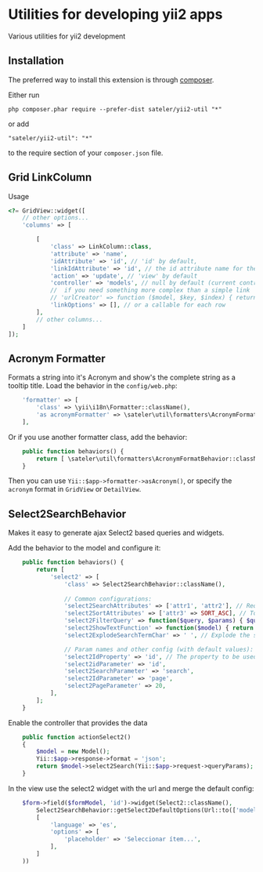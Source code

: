 Utilities for developing yii2 apps
==================================
Various utilities for yii2 development

Installation
------------

The preferred way to install this extension is through [composer](http://getcomposer.org/download/).

Either run

```
php composer.phar require --prefer-dist sateler/yii2-util "*"
```

or add

```
"sateler/yii2-util": "*"
```

to the require section of your `composer.json` file.


Grid LinkColumn
-----

Usage

```php
<?= GridView::widget([
    // other options...
    'columns' => [

        [
            'class' => LinkColumn::class,
            'attribute' => 'name',
            'idAttribute' => 'id', // 'id' by default,
            'linkIdAttribute' => 'id', // the id attribute name for the generated link url, 'id' by default (...?id=...)
            'action' => 'update', // 'view' by default
            'controller' => 'models', // null by default (current controller)
            //  if you need something more complex than a simple link
            // 'urlCreator' => function ($model, $key, $index) { return ['controller/action', 'id' => $model->id]; }
            'linkOptions' => [], // or a callable for each row
        ],
        // other columns...
    ]
]);
```

Acronym Formatter
-----

Formats a string into it's Acronym and show's the complete string as a tooltip title.
Load the behavior in the `config/web.php`:

```php
    'formatter' => [
        'class' => \yii\i18n\Formatter::className(),
        'as acronymFormatter' => \sateler\util\formatters\AcronymFormatBehavior::className(),
    ],
```

Or if you use another formatter class, add the behavior:

```php
    public function behaviors() {
        return [ \sateler\util\formatters\AcronymFormatBehavior::className() ];
    }
```

Then you can use `Yii::$app->formatter->asAcronym()`, or specify the `acronym` format in `GridView` or `DetailView`.

Select2SearchBehavior
-----
Makes it easy to generate ajax Select2 based queries and widgets.

Add the behavior to the model and configure it:

```php
    public function behaviors() {
        return [
            'select2' => [
                'class' => Select2SearchBehavior::className(),
                
                // Common configurations:
                'select2SearchAttributes' => ['attr1', 'attr2'], // Required. These are the attributes that will be searched
                'select2SortAttributes' => ['attr3' => SORT_ASC], // To sort the results. Defaults to ['id' => SORT_ASC].
                'select2FilterQuery' => function($query, $params) { $query->joinWith(['other_table'])->andWhere(['attr4' => 'constant']); }, // To modify the query. Defaults to null
                'select2ShowTextFunction' => function($model) { return "{$model->attr1} / ({$model->attr2})"; }, // To build the text property. Defaults to implode the search attributes.
                'select2ExplodeSearchTermChar' => ' ', // Explode the search query using this chars, false to disable. Defaults to ' '.

                // Param names and other config (with default values):
                'select2IdProperty' => 'id', // The property to be used as id
                'select2idParameter' => 'id',
                'select2SearchParameter' => 'search',
                'select2IdParameter' => 'page',
                'select2PageParameter' => 20,
            ],
        ];
    }
```

Enable the controller that provides the data

```php
    public function actionSelect2()
    {
        $model = new Model();
        Yii::$app->response->format = 'json';
        return $model->select2Search(Yii::$app->request->queryParams);
    }
```

In the view use the select2 widget with the url and merge the default config:

```php
    $form->field($formModel, 'id')->widget(Select2::className(), 
        Select2SearchBehavior::getSelect2DefaultOptions(Url::to(['model-controller/select2']),
        [
            'language' => 'es',
            'options' => [
                'placeholder' => 'Seleccionar ítem...',
            ],
        ]
    ))
```
